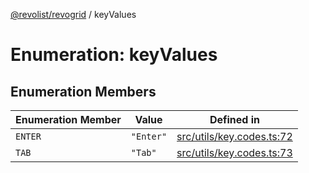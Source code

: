 [@revolist/revogrid](README.md) / keyValues

# Enumeration: keyValues

## Enumeration Members

| Enumeration Member | Value | Defined in |
| ------ | ------ | ------ |
| `ENTER` | `"Enter"` | [src/utils/key.codes.ts:72](https://github.com/revolist/revogrid/blob/a05de3c33a7ba2a618c9fb3780f2f2c0197bcd28/src/utils/key.codes.ts#L72) |
| `TAB` | `"Tab"` | [src/utils/key.codes.ts:73](https://github.com/revolist/revogrid/blob/a05de3c33a7ba2a618c9fb3780f2f2c0197bcd28/src/utils/key.codes.ts#L73) |
